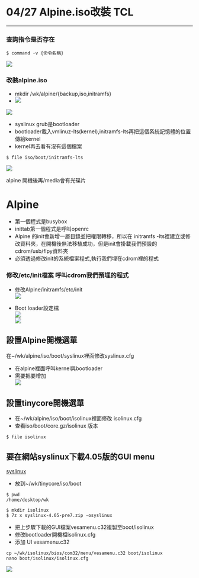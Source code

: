 # 04/27 Alpine.iso改裝 TCL  
---
### 查詢指令是否存在  
```
$ command -v {命令名稱}
```
![](https://i.imgur.com/FVdDsO4.png)
### 改裝alpine.iso  
- mkdir /wk/alpine/{backup,iso,initramfs}
- ![](https://i.imgur.com/R53uwnt.png)

![](https://i.imgur.com/rftZMT9.png)
- syslinux grub是bootloader 
- bootloader載入vmlinuz-lts(kernel),initramfs-lts再把這個系統記憶體的位置傳給kernel  
- kernel再去看有沒有這個檔案  

```
$ file iso/boot/initramfs-lts
```
![](https://i.imgur.com/FiojHlR.png)

alpine 開機後再/media會有光碟片  

# Alpine  
- 第一個程式是busybox  
- inittab第一個程式是呼叫openrc  
- Alpine 的init會新增一層目錄並把權限轉移，所以在  initramfs -lts裡建立或修改資料夾，在開機後無法移植成功，但是init會掛載我們預設的cdrom/usb/flpy資料夾  
- 必須透過修改init的系統檔案程式,執行我們埋在cdrom裡的程式  

### 修改/etc/init檔案 呼叫cdrom我們預埋的程式  
- 修改Alpine/initramfs/etc/init  
![](https://i.imgur.com/fj9NMwU.png)  


- Boot loader設定檔  
![](https://i.imgur.com/SRMZoSl.png)  
![](https://i.imgur.com/aRdWHpK.png)

## 設置Alpine開機選單  
在~/wk/alpine/iso/boot/syslinux裡面修改syslinux.cfg  
- 在alpine裡面呼叫kernel與bootloader  
- 需要把要增加  
![](https://i.imgur.com/NHakIPa.png)

## 設置tinycore開機選單  
- 在~/wk/alpine/iso/boot/isolinux裡面修改  isolinux.cfg  
- 查看iso/boot/core.gz/isolinux 版本  
```
$ file isolinux
```
## 要在網站syslinux下載4.05版的GUI menu  
[syslinux](https://mirrors.edge.kernel.org/pub/linux/utils/boot/syslinux/Testing/)

- 放到~/wk/tinycore/iso/boot  
```
$ pwd
/home/desktop/wk

$ mkdir isolinux
$ 7z x syslinux-4.05-pre7.zip -osyslinux

```
- 把上步驟下載的GUI檔案vesamenu.c32複製至boot/isolinux  
- 修改bootloader開機檔isolinux.cfg  
- 添加 UI vesamenu.c32  
```
cp ~/wk/isolinux/bios/com32/menu/vesamenu.c32 boot/isolinux
nano boot/isolinux/isolinux.cfg
```
![](https://i.imgur.com/foc0jvY.png)
